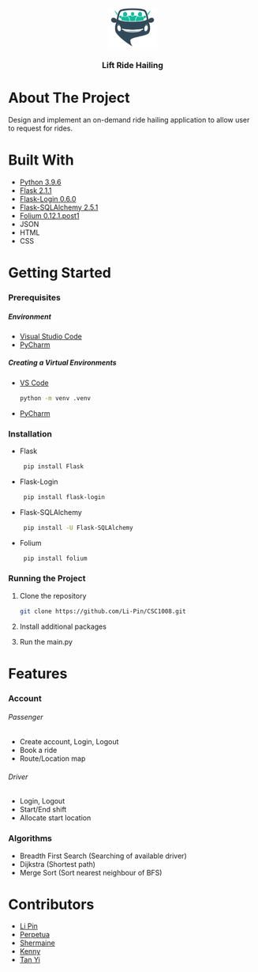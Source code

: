 <br />
<div align="center">
  <a href="https://github.com/Li-Pin/CSC1008">
    <img src="https://github.com/Li-Pin/CSC1008/blob/main/Website/static/Images/pngegg.png" alt="Lift Ride Hailing" width="100" height="80">
  </a>

  <h3 align="center">Lift Ride Hailing</h3>
</div>

# About The Project
Design and implement an on-demand ride hailing application to allow user to request for rides.

# Built With

* [Python 3.9.6](https://www.python.org/)
* [Flask 2.1.1](https://flask.palletsprojects.com/en/2.1.x/)
* [Flask-Login 0.6.0](https://flask-login.readthedocs.io/en/latest/)
* [Flask-SQLAlchemy 2.5.1](https://flask-sqlalchemy.palletsprojects.com/en/2.x/)
* [Folium 0.12.1.post1](https://python-visualization.github.io/folium/)
* JSON
* HTML
* CSS

# Getting Started

### Prerequisites

##### Environment
  * [Visual Studio Code](https://code.visualstudio.com/docs/languages/python)
  * [PyCharm](https://www.jetbrains.com/pycharm/)

##### Creating a Virtual Environments
* [VS Code](https://code.visualstudio.com/docs/python/environments)
  ```sh
  python -m venv .venv
  ```
* [PyCharm](https://www.jetbrains.com/help/pycharm/creating-virtual-environment.html)

### Installation
 * Flask
   ```sh
    pip install Flask
   ```
 * Flask-Login
   ```sh
    pip install flask-login
   ```
* Flask-SQLAlchemy
   ```sh
    pip install -U Flask-SQLAlchemy
   ```
* Folium
   ```sh
    pip install folium
   ```
### Running the Project
1. Clone the repository
   ```sh
   git clone https://github.com/Li-Pin/CSC1008.git
   ```
2. Install additional packages
   
3. Run the main.py

# Features
### Account
###### Passenger 
* Create account, Login, Logout
* Book a ride
* Route/Location map

###### Driver 
* Login, Logout
* Start/End shift
* Allocate start location

### Algorithms
* Breadth First Search (Searching of available driver)
* Dijkstra (Shortest path)
* Merge Sort (Sort nearest neighbour of BFS)

# Contributors
* [Li Pin](https://github.com/Li-Pin)
* [Perpetua](https://github.com/pepperso07)
* [Shermaine](https://github.com/shermainepeh)
* [Kenny](https://github.com/Kenny-DevTech)
* [Tan Yi](https://github.com/Excalyibur)
